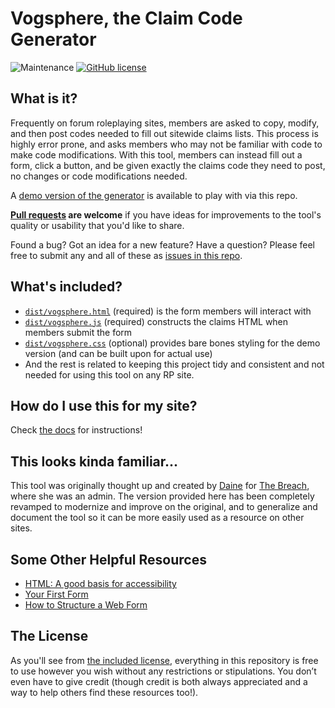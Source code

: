 # Vogsphere, the Claim Code Generator

![Maintenance](https://img.shields.io/maintenance/yes/2020) [![GitHub license](https://img.shields.io/github/license/rp-magrathea/vogsphere)](https://github.com/rp-magrathea/vogsphere/blob/master/LICENSE)

## What is it?

Frequently on forum roleplaying sites, members are asked to copy, modify, and then post codes needed to fill out sitewide claims lists. This process is highly error prone, and asks members who may not be familiar with code to make code modifications. With this tool, members can instead fill out a form, click a button, and be given exactly the claims code they need to post, no changes or code modifications needed.

A [demo version of the generator](https://magrathea.guide/vogsphere/dist/vogsphere.html) is available to play with via this repo.

**[Pull requests](https://help.github.com/en/github/collaborating-with-issues-and-pull-requests/creating-a-pull-request) are welcome** if you have ideas for improvements to the tool's quality or usability that you'd like to share.

Found a bug? Got an idea for a new feature? Have a question? Please feel free to submit any and all of these as [issues in this repo](https://github.com/rp-magrathea/vogsphere/issues).

## What's included?

-   [`dist/vogsphere.html`](dist/vogsphere.html) (required) is the form members will interact with
-   [`dist/vogsphere.js`](dist/vogsphere.js) (required) constructs the claims HTML when members submit the form
-   [`dist/vogsphere.css`](dist/vogsphere.css) (optional) provides bare bones styling for the demo version (and can be built upon for actual use)
-   And the rest is related to keeping this project tidy and consistent and not needed for using this tool on any RP site.

## How do I use this for my site?

Check [the docs](docs/) for instructions!

## This looks kinda familiar...

This tool was originally thought up and created by [Daine](https://daine.dev) for [The Breach](https://breached.jcink.net/), where she was an admin. The version provided here has been completely revamped to modernize and improve on the original, and to generalize and document the tool so it can be more easily used as a resource on other sites.

## Some Other Helpful Resources

-   [HTML: A good basis for accessibility](https://developer.mozilla.org/en-US/docs/Learn/Accessibility/HTML)
-   [Your First Form](https://developer.mozilla.org/en-US/docs/Learn/Forms/Your_first_form)
-   [How to Structure a Web Form](https://developer.mozilla.org/en-US/docs/Learn/Forms/How_to_structure_a_web_form)

## The License

As you'll see from [the included license](LICENSE), everything in this repository is free to use however you wish without any restrictions or stipulations. You don’t even have to give credit (though credit is both always appreciated and a way to help others find these resources too!).
